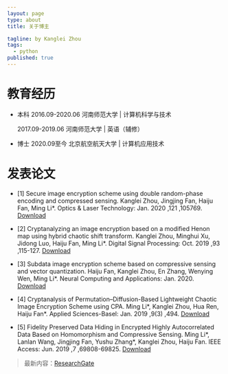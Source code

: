 ```yaml
---
layout: page
type: about
title: 关于博主

tagline: by Kanglei Zhou
tags: 
  - python
published: true
---
```

# 教育经历

- 本科 
    2016.09-2020.06 河南师范大学 | 计算机科学与技术
    
    2017.09-2019.06 河南师范大学 | 英语（辅修）
    
- 博士 
    2020.09至今 北京航空航天大学 | 计算机应用技术

# 发表论文

- [1] Secure image encryption scheme using double random-phase encoding and compressed sensing.
Kanglei Zhou, Jingjing Fan, Haiju Fan, Ming Li*. Optics & Laser Technology: Jan. 2020 ,121 ,105769.
[Download](https://sci-hub.tw/https://www.sciencedirect.com/science/article/pii/S0030399219309648)

- [2] Cryptanalyzing an image encryption based on a modified Henon map using hybrid chaotic shift transform.
Kanglei Zhou, Minghui Xu, Jidong Luo, Haiju Fan, Ming Li*. Digital Signal Processing: Oct. 2019 ,93 ,115-127.
[Download](https://sci-hub.tw/https://www.sciencedirect.com/science/article/abs/pii/S105120041930106X)

- [3] Subdata image encryption scheme based on compressive sensing and vector quantization.
Haiju Fan, Kanglei Zhou, En Zhang, Wenying Wen, Ming Li*. Neural Computing and Applications: Jan. 2020.
[Download](https://sci-hub.ren/https://doi.org/10.1007/s00521-020-04724-x)

- [4] Cryptanalysis of Permutation–Diffusion-Based Lightweight Chaotic Image Encryption Scheme using CPA.
Ming Li*, Kanglei Zhou, Hua Ren, Haiju Fan*. Applied Sciences-Basel: Jan. 2019 ,9(3) ,494.
[Download](https://sci-hub.tw/10.3390/app9030494)

- [5] Fidelity Preserved Data Hiding in Encrypted Highly Autocorrelated Data Based on Homomorphism and Compressive Sensing.
Ming Li*, Lanlan Wang, Jingjing Fan, Yushu Zhang*, Kanglei Zhou, Haiju Fan. IEEE Access: Jun. 2019 ,7 ,69808-69825.
[Download](https://sci-hub.tw/https://ieeexplore.ieee.org/document/8723333)

> 最新内容：[ResearchGate](https://www.researchgate.net/profile/Kanglei_Zhou2/research)